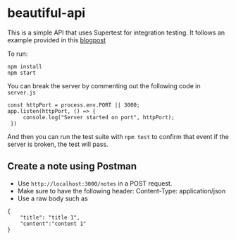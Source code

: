 # beautiful-api

This is a simple API that uses Supertest for integration testing. It follows an example provided in this [blogpost](https://medium.com/@adrianpothuaud/why-you-should-think-twice-before-using-supertest-in-your-api-integration-tests-327f86010fcf)

To run:
```
npm install
npm start
```

You can break the server by commenting out the following code in `server.js`
```
const httpPort = process.env.PORT || 3000;
app.listen(httpPort, () => {
     console.log("Server started on port", httpPort);
 })
```
And then you can run the test suite with `npm test` to confirm that event if the server is broken, the test will pass. 

## Create a note using Postman
- Use `http://localhost:3000/notes` in a POST request. 
- Make sure to have the following header: Content-Type: application/json
- Use a raw body such as 
```
{
    "title": "title 1",
    "content":"content 1"
}
```